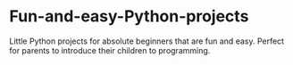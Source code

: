 # Fun-and-easy-Python-projects
Little Python projects for absolute beginners that are fun and easy. Perfect for parents to introduce their children to programming.
